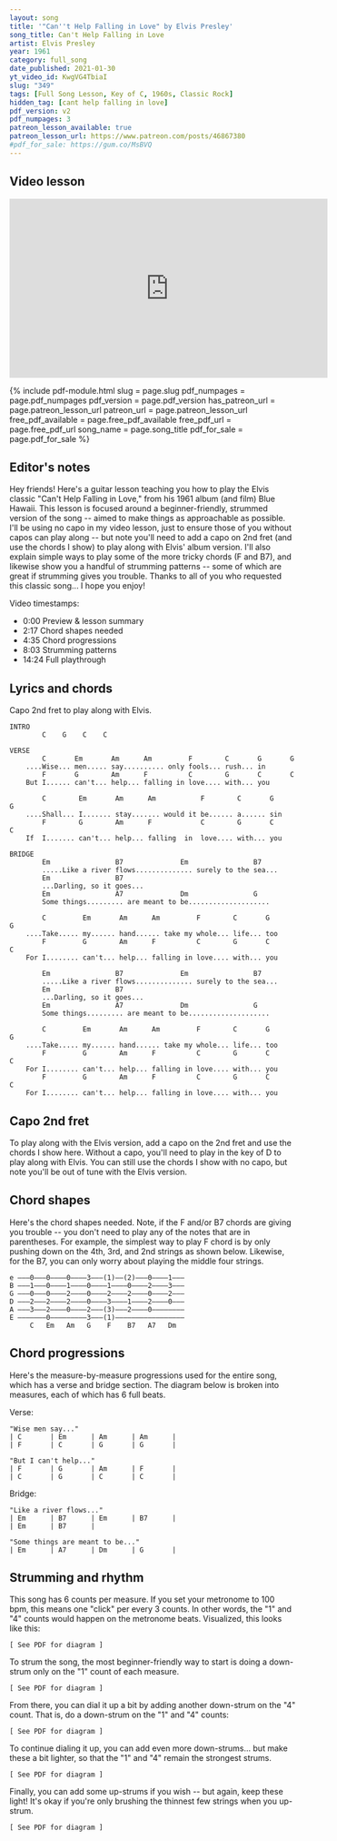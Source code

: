 ```yaml
---
layout: song
title: '"Can''t Help Falling in Love" by Elvis Presley'
song_title: Can't Help Falling in Love
artist: Elvis Presley
year: 1961
category: full_song
date_published: 2021-01-30
yt_video_id: KwgVG4TbiaI
slug: "349"
tags: [Full Song Lesson, Key of C, 1960s, Classic Rock]
hidden_tag: [cant help falling in love]
pdf_version: v2
pdf_numpages: 3
patreon_lesson_available: true
patreon_lesson_url: https://www.patreon.com/posts/46867380
#pdf_for_sale: https://gum.co/MsBVQ
---
```




## Video lesson

<iframe width="560" height="315" src="https://www.youtube.com/embed/KwgVG4TbiaI" frameborder="0" allow="accelerometer; autoplay; encrypted-media; gyroscope; picture-in-picture" allowfullscreen></iframe>

{% include pdf-module.html slug = page.slug pdf_numpages = page.pdf_numpages pdf_version = page.pdf_version has_patreon_url = page.patreon_lesson_url patreon_url = page.patreon_lesson_url free_pdf_available = page.free_pdf_available free_pdf_url = page.free_pdf_url song_name = page.song_title pdf_for_sale = page.pdf_for_sale %}

## Editor's notes

Hey friends! Here's a guitar lesson teaching you how to play the Elvis classic "Can't Help Falling in Love," from his 1961 album (and film) Blue Hawaii. This lesson is focused around a beginner-friendly, strummed version of the song -- aimed to make things as approachable as possible. I'll be using no capo in my video lesson, just to ensure those of you without capos can play along -- but note you'll need to add a capo on 2nd fret (and use the chords I show) to play along with Elvis' album version. I'll also explain simple ways to play some of the more tricky chords (F and B7), and likewise show you a handful of strumming patterns -- some of which are great if strumming gives you trouble. Thanks to all of you who requested this classic song... I hope you enjoy!

Video timestamps:

- 0:00 Preview & lesson summary
- 2:17 Chord shapes needed
- 4:35 Chord progressions
- 8:03 Strumming patterns
- 14:24 Full playthrough

## Lyrics and chords

Capo 2nd fret to play along with Elvis.

    INTRO
    		C    G    C    C

    VERSE
            C       Em       Am      Am         F        C       G       G
        ....Wise... men..... say.......... only fools... rush... in
            F       G        Am      F          C        G       C       C
        But I...... can't... help... falling in love.... with... you    

            C        Em       Am      Am           F        C       G       G
        ....Shall... I....... stay....... would it be...... a...... sin
            F        G        Am      F            C        G       C       C
        If  I....... can't... help... falling  in  love.... with... you

    BRIDGE
            Em                B7              Em                B7
            .....Like a river flows.............. surely to the sea...
            Em                B7              
            ...Darling, so it goes...
            Em                A7              Dm                G
            Some things......... are meant to be....................

            C         Em       Am      Am         F        C       G       G
        ....Take..... my...... hand...... take my whole... life... too
            F         G        Am      F          C        G       C       C
        For I........ can't... help... falling in love.... with... you

            Em                B7              Em                B7
            .....Like a river flows.............. surely to the sea...
            Em                B7              
            ...Darling, so it goes...
            Em                A7              Dm                G
            Some things......... are meant to be....................

            C         Em       Am      Am         F        C       G       G
        ....Take..... my...... hand...... take my whole... life... too
            F         G        Am      F          C        G       C       C
        For I........ can't... help... falling in love.... with... you
            F         G        Am      F          C        G       C       C
        For I........ can't... help... falling in love.... with... you

## Capo 2nd fret

To play along with the Elvis version, add a capo on the 2nd fret and use the chords I show here. Without a capo, you'll need to play in the key of D to play along with Elvis. You can still use the chords I show with no capo, but note you'll be out of tune with the Elvis version.

## Chord shapes

Here's the chord shapes needed. Note, if the F and/or B7 chords are giving you trouble -- you don't need to play any of the notes that are in parentheses. For example, the simplest way to play F chord is by only pushing down on the 4th, 3rd, and 2nd strings as shown below. Likewise, for the B7, you can only worry about playing the middle four strings.

    e –––0–––0––––0––––3–––(1)––(2)–––0––––1–––
    B –––1–––0––––1––––0––––1––––0––––2––––3–––
    G –––0–––0––––2––––0––––2––––2––––0––––2–––
    D –––2–––2––––2––––0––––3––––1––––2––––0–––
    A –––3–––2––––0––––2–––(3)–––2––––0––––––––
    E –––––––0–––––––––3–––(1)–––––––––––––––––
         C   Em   Am   G    F    B7   A7   Dm

## Chord progressions

Here's the measure-by-measure progressions used for the entire song, which has a verse and bridge section. The diagram below is broken into measures, each of which has 6 full beats.

Verse:

    "Wise men say..."
    | C       | Em      | Am      | Am      |
    | F       | C       | G       | G       |

    "But I can't help..."
    | F       | G       | Am      | F       |
    | C       | G       | C       | C       |

Bridge:

    "Like a river flows..."
    | Em      | B7      | Em      | B7      |
    | Em      | B7      |

    "Some things are meant to be..."
    | Em      | A7      | Dm      | G       |

## Strumming and rhythm

This song has 6 counts per measure. If you set your metronome to 100 bpm, this means one "click" per every 3 counts. In other words, the "1" and "4" counts would happen on the metronome beats. Visualized, this looks like this:

    [ See PDF for diagram ]

To strum the song, the most beginner-friendly way to start is doing a down-strum only on the "1" count of each measure.

    [ See PDF for diagram ]

From there, you can dial it up a bit by adding another down-strum on the "4" count. That is, do a down-strum on the "1" and "4" counts:

    [ See PDF for diagram ]

To continue dialing it up, you can add even more down-strums... but make these a bit lighter, so that the "1" and "4" remain the strongest strums.

    [ See PDF for diagram ]

Finally, you can add some up-strums if you wish -- but again, keep these light! It's okay if you're only brushing the thinnest few strings when you up-strum.

    [ See PDF for diagram ]
